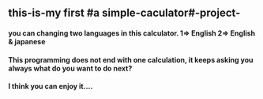 ## this-is-my first #a simple-caculator#-project-
#### you can changing  two languages in this calculator. 1=> English 2=> English & japanese
#### This programming does not end with one calculation, it keeps asking you always what do you want  to do next? 
#### I think you can enjoy it....
